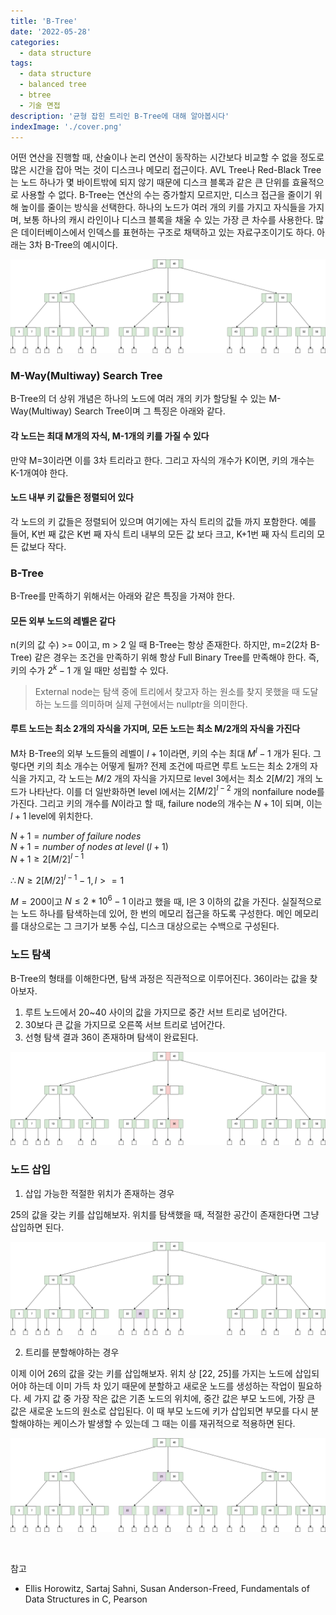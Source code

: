 ```yaml
---
title: 'B-Tree'
date: '2022-05-28'
categories:
  - data structure
tags:
  - data structure
  - balanced tree
  - btree
  - 기술 면접
description: '균형 잡힌 트리인 B-Tree에 대해 알아봅시다'
indexImage: './cover.png'
---
```


어떤 연산을 진행할 때, 산술이나 논리 연산이 동작하는 시간보다 비교할 수 없을 정도로 많은 시간을 잡아 먹는 것이 디스크나 메모리 접근이다. 
AVL Tree나 Red-Black Tree는 노드 하나가 몇 바이트밖에 되지 않기 때문에 디스크 블록과 같은 큰 단위를 효율적으로 사용할 수 없다. 
B-Tree는 연산의 수는 증가할지 모르지만, 디스크 접근을 줄이기 위해 높이를 줄이는 방식을 선택한다. 
하나의 노드가 여러 개의 키를 가지고 자식들을 가지며, 보통 하나의 캐시 라인이나 디스크 블록을 채울 수 있는 가장 큰 차수를 사용한다. 
많은 데이터베이스에서 인덱스를 표현하는 구조로 채택하고 있는 자료구조이기도 하다. 
아래는 3차 B-Tree의 예시이다. 

![b-tree](b-tree.png)

### M-Way(Multiway) Search Tree

B-Tree의 더 상위 개념은 하나의 노드에 여러 개의 키가 할당될 수 있는 M-Way(Multiway) Search Tree이며 그 특징은 아래와 같다. 

#### 각 노드는 최대 M개의 자식, M-1개의 키를 가질 수 있다
만약 M=3이라면 이를 3차 트리라고 한다. 그리고 자식의 개수가 K이면, 키의 개수는 K-1개여야 한다. 

#### 노드 내부 키 값들은 정렬되어 있다
각 노드의 키 값들은 정렬되어 있으며 여기에는 자식 트리의 값들 까지 포함한다. 
예를 들어, K번 째 값은 K번 째 자식 트리 내부의 모든 값 보다 크고, K+1번 째 자식 트리의 모든 값보다 작다. 

### B-Tree

B-Tree를 만족하기 위해서는 아래와 같은 특징을 가져야 한다. 

#### 모든 외부 노드의 레벨은 같다  
n(키의 값 수) >= 0이고, m > 2 일 때 B-Tree는 항상 존재한다. 
하지만, m=2(2차 B-Tree) 같은 경우는 조건을 만족하기 위해 항상 Full Binary Tree를 만족해야 한다. 
즉, 키의 수가 $2^k - 1$ 개 일 때만 성립할 수 있다. 

> External node는 탐색 중에 트리에서 찾고자 하는 원소를 찾지 못했을 때 도달하는 노드를 의미하며 실제 구현에서는 nullptr을 의미한다. 

#### 루트 노드는 최소 2개의 자식을 가지며, 모든 노드는 최소 M/2개의 자식을 가진다  
M차 B-Tree의 외부 노드들의 레벨이 $l+1$이라면, 키의 수는 최대 $M^{l} - 1$ 개가 된다. 
그렇다면 키의 최소 개수는 어떻게 될까? 
전제 조건에 따르면 루트 노드는 최소 2개의 자식을 가지고, 각 노드는 $M/2$ 개의 자식을 가지므로 level 3에서는 최소 $2[M/2]$ 개의 노드가 나타난다. 
이를 더 일반화하면 level l에서는 $2[M/2]^{l-2}$ 개의 nonfailure node를 가진다. 
그리고 키의 개수를 $N$이라고 할 때, failure node의 개수는 $N+1$이 되며, 이는 $l+1$ level에 위치한다. 

$N + 1 = number\;of\;failure\;nodes$  
$N + 1 = number\;of\;nodes\;at\;level\;(l + 1)$    
$N + 1 \geq 2[M/2]^{l-1}$  

$\therefore N \geq 2[M/2]^{l-1} - 1, l >= 1$

$M=200$이고 $N \leq 2*10^6-1$ 이라고 했을 때, l은 3 이하의 값을 가진다. 
실질적으로는 노드 하나를 탐색하는데 있어, 한 번의 메모리 접근을 하도록 구성한다. 
메인 메모리를 대상으로는 그 크기가 보통 수십, 디스크 대상으로는 수백으로 구성된다. 

### 노드 탐색  

B-Tree의 형태를 이해한다면, 탐색 과정은 직관적으로 이루어진다. 
36이라는 값을 찾아보자. 

1. 루트 노드에서 20~40 사이의 값을 가지므로 중간 서브 트리로 넘어간다. 
2. 30보다 큰 값을 가지므로 오른쪽 서브 트리로 넘어간다.
3. 선형 탐색 결과 36이 존재하며 탐색이 완료된다. 

![b-tree-search](b-tree-search.png)

### 노드 삽입

1. 삽입 가능한 적절한 위치가 존재하는 경우  

25의 값을 갖는 키를 삽입해보자. 위치를 탐색했을 때, 적절한 공간이 존재한다면 그냥 삽입하면 된다. 

![b-tree-insert1](b-tree-insert1.png)  

2. 트리를 분할해야하는 경우  

이제 이어 26의 값을 갖는 키를 삽입해보자. 
위치 상 [22, 25]를 가지는 노드에 삽입되어야 하는데 이미 가득 차 있기 때문에 분할하고 새로운 노드를 생성하는 작업이 필요하다. 
세 가지 값 중 가장 작은 값은 기존 노드의 위치에, 중간 값은 부모 노드에, 가장 큰 값은 새로운 노드의 원소로 삽입된다. 
이 때 부모 노드에 키가 삽입되면 부모를 다시 분할해야하는 케이스가 발생할 수 있는데 그 때는 이를 재귀적으로 적용하면 된다. 

![b-tree-insert2](b-tree-insert2.png)

<br/>

참고
- Ellis Horowitz, Sartaj Sahni, Susan Anderson-Freed, Fundamentals of Data Structures in C, Pearson